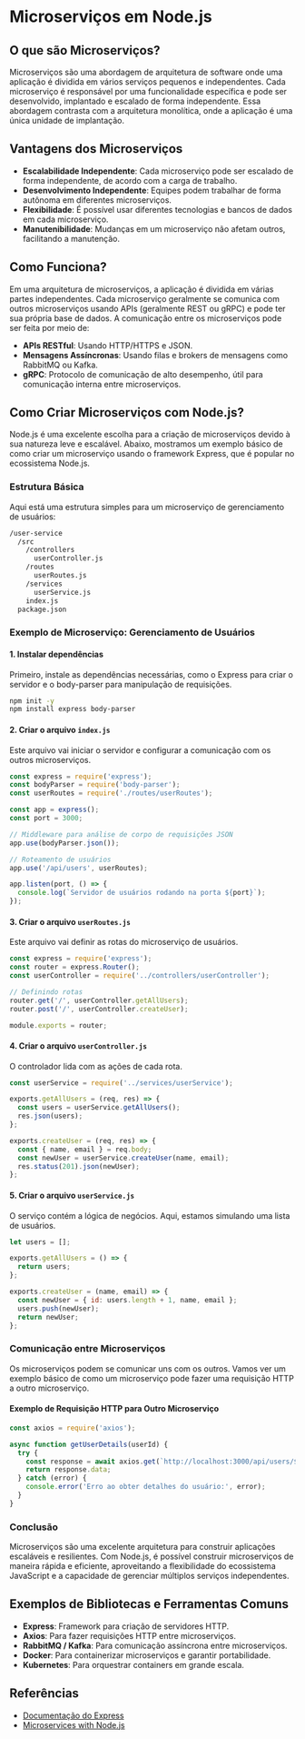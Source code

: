 
# Microserviços em Node.js

## O que são Microserviços?

Microserviços são uma abordagem de arquitetura de software onde uma aplicação é dividida em vários serviços pequenos e independentes. Cada microserviço é responsável por uma funcionalidade específica e pode ser desenvolvido, implantado e escalado de forma independente. Essa abordagem contrasta com a arquitetura monolítica, onde a aplicação é uma única unidade de implantação.

## Vantagens dos Microserviços

- **Escalabilidade Independente**: Cada microserviço pode ser escalado de forma independente, de acordo com a carga de trabalho.
- **Desenvolvimento Independente**: Equipes podem trabalhar de forma autônoma em diferentes microserviços.
- **Flexibilidade**: É possível usar diferentes tecnologias e bancos de dados em cada microserviço.
- **Manutenibilidade**: Mudanças em um microserviço não afetam outros, facilitando a manutenção.

## Como Funciona?

Em uma arquitetura de microserviços, a aplicação é dividida em várias partes independentes. Cada microserviço geralmente se comunica com outros microserviços usando APIs (geralmente REST ou gRPC) e pode ter sua própria base de dados. A comunicação entre os microserviços pode ser feita por meio de:

- **APIs RESTful**: Usando HTTP/HTTPS e JSON.
- **Mensagens Assíncronas**: Usando filas e brokers de mensagens como RabbitMQ ou Kafka.
- **gRPC**: Protocolo de comunicação de alto desempenho, útil para comunicação interna entre microserviços.

## Como Criar Microserviços com Node.js?

Node.js é uma excelente escolha para a criação de microserviços devido à sua natureza leve e escalável. Abaixo, mostramos um exemplo básico de como criar um microserviço usando o framework Express, que é popular no ecossistema Node.js.

### Estrutura Básica

Aqui está uma estrutura simples para um microserviço de gerenciamento de usuários:

```bash
/user-service
  /src
    /controllers
      userController.js
    /routes
      userRoutes.js
    /services
      userService.js
    index.js
  package.json
```

### Exemplo de Microserviço: Gerenciamento de Usuários

#### 1. **Instalar dependências**

Primeiro, instale as dependências necessárias, como o Express para criar o servidor e o body-parser para manipulação de requisições.

```bash
npm init -y
npm install express body-parser
```

#### 2. **Criar o arquivo `index.js`**

Este arquivo vai iniciar o servidor e configurar a comunicação com os outros microserviços.

```javascript
const express = require('express');
const bodyParser = require('body-parser');
const userRoutes = require('./routes/userRoutes');

const app = express();
const port = 3000;

// Middleware para análise de corpo de requisições JSON
app.use(bodyParser.json());

// Roteamento de usuários
app.use('/api/users', userRoutes);

app.listen(port, () => {
  console.log(`Servidor de usuários rodando na porta ${port}`);
});
```

#### 3. **Criar o arquivo `userRoutes.js`**

Este arquivo vai definir as rotas do microserviço de usuários.

```javascript
const express = require('express');
const router = express.Router();
const userController = require('../controllers/userController');

// Definindo rotas
router.get('/', userController.getAllUsers);
router.post('/', userController.createUser);

module.exports = router;
```

#### 4. **Criar o arquivo `userController.js`**

O controlador lida com as ações de cada rota.

```javascript
const userService = require('../services/userService');

exports.getAllUsers = (req, res) => {
  const users = userService.getAllUsers();
  res.json(users);
};

exports.createUser = (req, res) => {
  const { name, email } = req.body;
  const newUser = userService.createUser(name, email);
  res.status(201).json(newUser);
};
```

#### 5. **Criar o arquivo `userService.js`**

O serviço contém a lógica de negócios. Aqui, estamos simulando uma lista de usuários.

```javascript
let users = [];

exports.getAllUsers = () => {
  return users;
};

exports.createUser = (name, email) => {
  const newUser = { id: users.length + 1, name, email };
  users.push(newUser);
  return newUser;
};
```

### Comunicação entre Microserviços

Os microserviços podem se comunicar uns com os outros. Vamos ver um exemplo básico de como um microserviço pode fazer uma requisição HTTP a outro microserviço.

#### Exemplo de Requisição HTTP para Outro Microserviço

```javascript
const axios = require('axios');

async function getUserDetails(userId) {
  try {
    const response = await axios.get(`http://localhost:3000/api/users/${userId}`);
    return response.data;
  } catch (error) {
    console.error('Erro ao obter detalhes do usuário:', error);
  }
}
```

### Conclusão

Microserviços são uma excelente arquitetura para construir aplicações escaláveis e resilientes. Com Node.js, é possível construir microserviços de maneira rápida e eficiente, aproveitando a flexibilidade do ecossistema JavaScript e a capacidade de gerenciar múltiplos serviços independentes.

## Exemplos de Bibliotecas e Ferramentas Comuns

- **Express**: Framework para criação de servidores HTTP.
- **Axios**: Para fazer requisições HTTP entre microserviços.
- **RabbitMQ / Kafka**: Para comunicação assíncrona entre microserviços.
- **Docker**: Para containerizar microserviços e garantir portabilidade.
- **Kubernetes**: Para orquestrar containers em grande escala.

## Referências

- [Documentação do Express](https://expressjs.com/)
- [Microservices with Node.js](https://www.packtpub.com/product/microservices-with-nodejs/9781800204579)
